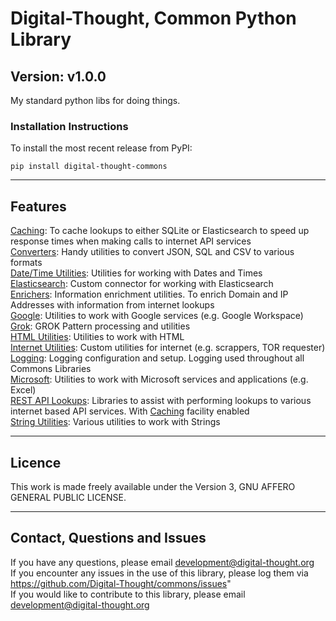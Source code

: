 # Digital-Thought, Common Python Library
## Version: v1.0.0

My standard python libs for doing things.


### Installation Instructions

To install the most recent release from PyPI:<br>
```shell script
pip install digital-thought-commons
```
***
## Features
[Caching](https://github.com/Digital-Thought/commons/blob/v0.01.00-beta15/digital_thought_commons/cache/README.md): To cache lookups to either SQLite or Elasticsearch to speed up response times when making calls to internet API services<br>
[Converters](https://github.com/Digital-Thought/commons/blob/v0.01.00-beta15/digital_thought_commons/converters/README.md): Handy utilities to convert JSON, SQL and CSV to various formats<br>
[Date/Time Utilities](https://github.com/Digital-Thought/commons/blob/v0.01.00-beta15/digital_thought_commons/date_utils/README.md): Utilities for working with Dates and Times<br>
[Elasticsearch](https://github.com/Digital-Thought/commons/blob/v0.01.00-beta15/digital_thought_commons/elasticsearch/README.md): Custom connector for working with Elasticsearch<br>
[Enrichers](https://github.com/Digital-Thought/commons/blob/v0.01.00-beta15/digital_thought_commons/enrichers/README.md): Information enrichment utilities.  To enrich Domain and IP Addresses with information from internet lookups<br>
[Google](https://github.com/Digital-Thought/commons/blob/v0.01.00-beta15/digital_thought_commons/google/README.md): Utilities to work with Google services (e.g. Google Workspace)<br>
[Grok](https://github.com/Digital-Thought/commons/blob/v0.01.00-beta15/digital_thought_commons/grok/README.md): GROK Pattern processing and utilities<br>
[HTML Utilities](https://github.com/Digital-Thought/commons/blob/v0.01.00-beta15/digital_thought_commons/html_utils/README.md): Utilities to work with HTML<br>
[Internet Utilities](https://github.com/Digital-Thought/commons/blob/v0.01.00-beta15/digital_thought_commons/internet/README.md): Custom utilities for internet (e.g. scrappers, TOR requester)<br>
[Logging](https://github.com/Digital-Thought/commons/blob/v0.01.00-beta15/digital_thought_commons/logging/README.md): Logging configuration and setup.  Logging used throughout all Commons Libraries<br>
[Microsoft](https://github.com/Digital-Thought/commons/blob/v0.01.00-beta15/digital_thought_commons/microsoft/README.md): Utilities to work with Microsoft services and applications (e.g. Excel)<br>
[REST API Lookups](https://github.com/Digital-Thought/commons/blob/v0.01.00-beta15/digital_thought_commons/restful_lookups/README.md): Libraries to assist with performing lookups to various internet based API services.  With [Caching](digital_thought_commons/cache/README.md) facility enabled<br>
[String Utilities](https://github.com/Digital-Thought/commons/blob/v0.01.00-beta15/digital_thought_commons/string_utils/README.md): Various utilities to work with Strings

***
## Licence
This work is made freely available under the Version 3, GNU AFFERO GENERAL PUBLIC LICENSE.

***
## Contact, Questions and Issues
If you have any questions, please email [development@digital-thought.org](mailto:development@digital-thought.org?subject=[Question:digital-thought-commons])<br>
If you encounter any issues in the use of this library, please log them via https://github.com/Digital-Thought/commons/issues" <br>
If you would like to contribute to this library, please email [development@digital-thought.org](mailto:development@digital-thought.org?subject=[Question:digital-thought-commons])